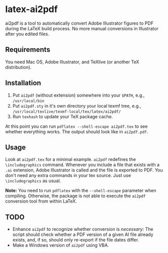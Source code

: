 latex-ai2pdf
============

ai2pdf is a tool to automatically convert Adobe Illustrator figures to PDF during the LaTeX build process. No more manual conversions in Illustrator after you edited files.

Requirements
------------

You need Mac OS, Adobe Illustrator, and TeXlive (or another TeX distribution).

Installation
------------

 1. Put ``ai2pdf`` (without extension) somewhere into your ``$PATH``, e.g., ``/usr/local/bin``
 2. Put ``ai2pdf.sty`` in it's own directory your local texmf tree, e.g., ``/usr/local/texlive/texmf-local/tex/latex/ai2pdf/``
 3. Run ``texhash`` to update your TeX package cache.

At this point you can run ``pdflatex --shell-escape ai2pdf.tex`` to see whether everything works. The output should look like in ``ai2pdf.pdf``.

Usage
-----

Look at ``ai2pdf.tex`` for a minimal example. ``ai2pdf`` redefines the ``\includegraphics`` command. Whenever you include a file that exists with a ``.ai`` extension, Adobe Illustrator is called and the file is exported to PDF. You don't need any extra commands in your tex source. Just use ``\includegraphics`` as usual.

**Note:** You need to run ``pdflatex`` with the ``--shell-escape`` parameter when compiling. Otherwise, the package is not able to execute the ``ai2pdf`` conversion tool from within LaTeX.

TODO
----
 * Enhance ``ai2pdf`` to recognize whether conversion is *necessary*: The script should check whether a PDF version of a given AI file already exists, and, if so, should only re-export if the file dates differ.
 * Make a Windows version of ``ai2pdf`` using VBA.
